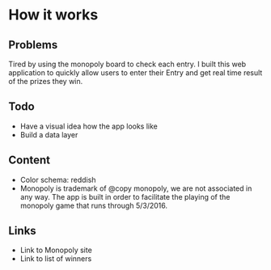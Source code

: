 # How it works


## Problems
Tired by using the monopoly board to check each entry. I built this web application to
quickly allow users to enter their Entry and get real time result of the prizes they win.


## Todo

- Have a visual idea how the app looks like
- Build a data layer


## Content
- Color schema: reddish
- Monopoly is trademark of @copy monopoly, we are not associated in any way.
The app is built in order to facilitate the playing of the monopoly game that runs through 5/3/2016.

## Links

- Link to Monopoly site
- Link to list of winners